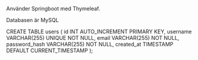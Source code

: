 Använder Springboot med Thymeleaf.

Databasen är MySQL

CREATE TABLE users (
    id INT AUTO_INCREMENT PRIMARY KEY,
    username VARCHAR(255) UNIQUE NOT NULL,
    email VARCHAR(255) NOT NULL,
    password_hash VARCHAR(255) NOT NULL,
    created_at TIMESTAMP DEFAULT CURRENT_TIMESTAMP
);
